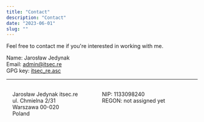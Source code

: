 ```yaml
---
title: "Contact"
description: "Contact"
date: "2023-06-01"
slug: ""
---
```


Feel free to contact me if you're interested in working with me.

Name: Jarosław Jedynak<br>
Email: <a href="mailto:admin@itsec.re">admin@itsec.re</a><br>
GPG key: <a href="/static/itsec_re.asc">itsec_re.asc</a>

---

<div class="box">
  <div class="container">
    <p style="float: left; width: 50%">Jarosław Jedynak itsec.re<br>
        ul. Chmielna 2/31<br>
        Warszawa 00-020<br>
        Poland</p>
    <p style="float: right; width: 50%">NIP: 1133098240<br>REGON: not assigned yet</p>
  </div>
</div>

<style>
/* inspired by https://www.w3schools.com/howto/howto_css_cards.asp */
.box {
  background-color: #ffffff08;
}

.card:hover {
  box-shadow: 0 8px 16px 0 rgba(0,0,0,0.2);
}

.container {
  padding: 2px 16px;
} 
</style>
